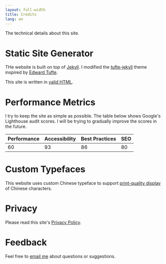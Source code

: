 ```yaml
---
layout: full-width
title: Credits
lang: en
---
```

The technical details about this site.

# Static Site Generator

THe website is built on top of [Jekyll](https://jekyllrb.com). I modified the [tufte-jekyll](https://github.com/clayh53/tufte-jekyll) theme inspired by [Edward Tufte](https://edwardtufte.github.io).

This site is written in [valid HTML](https://html5.validator.nu/?doc=https%3A%2F%2Fjjiang.me).

# Performance Metrics

I try to keep the site as simple as possible. The table below shows Google's Lighthouse audit scores. I will be trying to gradually improve the scores in the future.

| Performance | Accessibility | Best Practices | SEO |
|-------------|---------------|----------------|-----|
| 60 | 93 | 86 | 80 |

# Custom Typefaces

This website uses custom Chinese typeface to support [print-quality display](https://hanzi.pro/manual/) of Chinese characters.

# Privacy

Please read this site's [Privacy Policy](/policy.html).

# Feedback

Feel free to [email me](mailto:i@jjiang.me) about questions or suggestions.